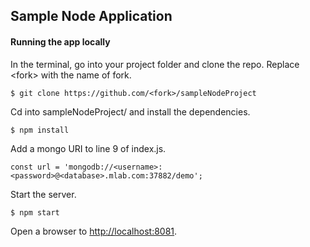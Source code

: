 ## Sample Node Application

#### Running the app locally
In the terminal, go into your project folder and clone the repo. Replace \<fork\> with the name of fork.
```
$ git clone https://github.com/<fork>/sampleNodeProject
```

Cd into sampleNodeProject/ and install the dependencies.
```
$ npm install
```

Add a mongo URI to line 9 of index.js.
```
const url = 'mongodb://<username>:<password>@<database>.mlab.com:37882/demo';
```

Start the server.
```
$ npm start
```

Open a browser to [http://localhost:8081](http://localhost:8081).
